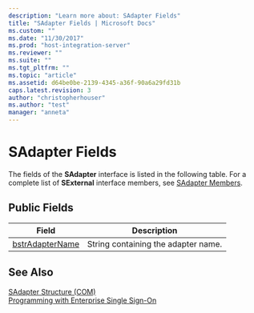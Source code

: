```yaml
---
description: "Learn more about: SAdapter Fields"
title: "SAdapter Fields | Microsoft Docs"
ms.custom: ""
ms.date: "11/30/2017"
ms.prod: "host-integration-server"
ms.reviewer: ""
ms.suite: ""
ms.tgt_pltfrm: ""
ms.topic: "article"
ms.assetid: d64be0be-2139-4345-a36f-90a6a29fd31b
caps.latest.revision: 3
author: "christopherhouser"
ms.author: "test"
manager: "anneta"
---
```

# SAdapter Fields
The fields of the **SAdapter** interface is listed in the following table. For a complete list of **SExternal** interface members, see [SAdapter Members](../esso/sadapter-members.md).  
  
## Public Fields  
  
|Field|Description|  
|-----------|-----------------|  
|[bstrAdapterName](../esso/sadapter-bstradaptername-field.md)|String containing the adapter name.|  
  
## See Also  
 [SAdapter Structure (COM)](../esso/sadapter-structure-com.md)   
 [Programming with Enterprise Single Sign-On](../esso/programming-with-enterprise-single-sign-on.md)
